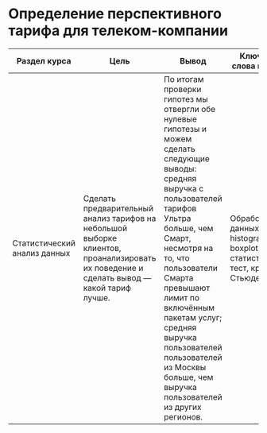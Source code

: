 # Определение перспективного тарифа для телеком-компании

Раздел курса| Цель | Вывод |Ключевые слова проекта | Используемые библиотеки
------------- |------------------|---------------- | ---------------- | -----------------------
Статистический анализ данных |Cделать предварительный анализ тарифов на небольшой выборке клиентов, проанализировать их поведение и сделать вывод — какой тариф лучше. | По итогам проверки гипотез мы отвергли обе нулевые гипотезы и можем сделать следующие выводы: средняя выручка с пользователей тарифов Ультра больше, чем Смарт, несмотря на то, что пользователи Смарта превышают лимит по включённым пакетам услуг; средняя выручка пользователей пользователей из Москвы больше, чем выручка пользователей из других регионов.| Обработка данных, histogram, boxplot, статистический тест, критерий Стьюдента | `Pandas`, `Python` `scipy` `numpy` `matplotlib`

